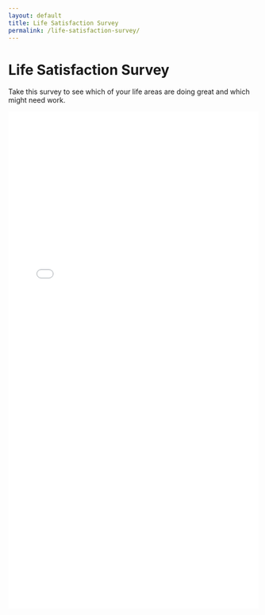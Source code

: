 ```yaml
---
layout: default
title: Life Satisfaction Survey
permalink: /life-satisfaction-survey/
---
```


<div class="content">
  <h1>Life Satisfaction Survey</h1>
  <p>Take this survey to see which of your life areas are doing great and which might need work.</p>
  
  <iframe src="life-satisfaction-survey.html" style="width: 100%; height: 1000px; border: none;"></iframe>
</div>
